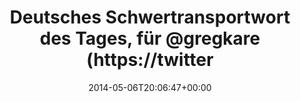 ---
retweeted: false
source: <a href="http://twitter.com" rel="nofollow">Twitter Web Client</a>
entities:
  hashtags: []
  symbols: []
  user_mentions: []
  urls: []
display_text_range:
- '0'
- '78'
favorite_count: '0'
id_str: '463771881095454720'
truncated: false
retweet_count: '0'
id: '463771881095454720'
created_at: Tue May 06 20:06:47 +0000 2014
favorited: false
full_text: 'Deutsches Schwertransportwort des Tages, für [@gregkare](https://twitter.com/gregkare):
  Justizministertreffen.'
lang: de
tags:
- pesos/twitter
date: '2014-05-06T20:06:47+00:00'
src: https://twitter.com/bascht/status/463771881095454720
original_url: https://twitter.com/bascht/status/463771881095454720
type: twitter_tweet
text: 'Deutsches Schwertransportwort des Tages, für [@gregkare](https://twitter.com/gregkare):
  Justizministertreffen.'
title: Deutsches Schwertransportwort des Tages, für @gregkare (https://twitter

---